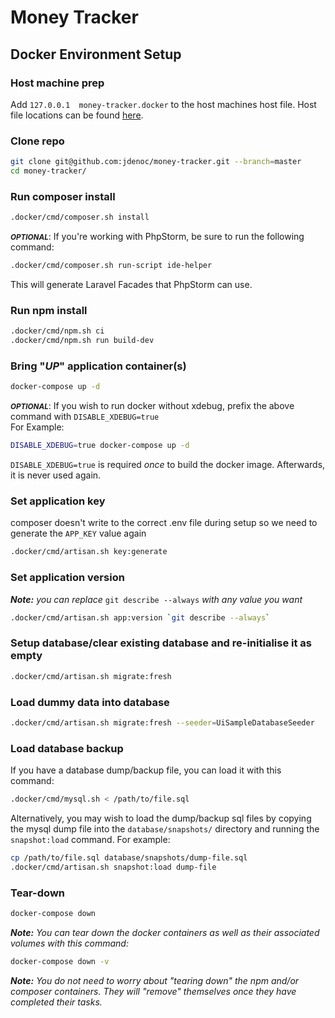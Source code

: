 # Money Tracker
## Docker Environment Setup

### Host machine prep
Add `127.0.0.1  money-tracker.docker` to the host machines host file.
Host file locations can be found [here](https://en.wikipedia.org/wiki/Hosts_(file)#Location_in_the_file_system).

### Clone repo
```bash
git clone git@github.com:jdenoc/money-tracker.git --branch=master
cd money-tracker/
```

### Run composer install
```bash
.docker/cmd/composer.sh install
```

<small>***OPTIONAL***</small>:
If you're working with PhpStorm, be sure to run the following command:
```bash
.docker/cmd/composer.sh run-script ide-helper
```
This will generate Laravel Facades that PhpStorm can use.

### Run npm install
```bash
.docker/cmd/npm.sh ci
.docker/cmd/npm.sh run build-dev
```

### Bring "_UP_" application container(s)
```bash
docker-compose up -d
```

<small>***OPTIONAL***</small>:
If you wish to run docker without xdebug, prefix the above command with `DISABLE_XDEBUG=true`  
For Example:
```bash
DISABLE_XDEBUG=true docker-compose up -d
```
`DISABLE_XDEBUG=true` is required _once_ to build the docker image. Afterwards, it is never used again.

### Set application key
composer doesn't write to the correct .env file during setup so we need to generate the `APP_KEY` value again
```bash
.docker/cmd/artisan.sh key:generate
```

### Set application version
_**Note:** you can replace_ `git describe --always` _with any value you want_
```bash
.docker/cmd/artisan.sh app:version `git describe --always`
```

### Setup database/clear existing database and re-initialise it as empty
```bash
.docker/cmd/artisan.sh migrate:fresh
```

### Load dummy data into database
```bash
.docker/cmd/artisan.sh migrate:fresh --seeder=UiSampleDatabaseSeeder
```

### Load database backup
If you have a database dump/backup file, you can load it with this command:
```bash
.docker/cmd/mysql.sh < /path/to/file.sql
```

Alternatively, you may wish to load the dump/backup sql files by copying the mysql dump file into the `database/snapshots/` directory and running the `snapshot:load` command.
For example:
```bash
cp /path/to/file.sql database/snapshots/dump-file.sql
.docker/cmd/artisan.sh snapshot:load dump-file
```

### Tear-down
```bash
docker-compose down
```

_**Note:** You can tear down the docker containers as well as their associated volumes with this command:_
```bash
docker-compose down -v
```
_**Note:** You do not need to worry about "tearing down" the npm and/or composer containers. They will "remove" themselves once they have completed their tasks._
